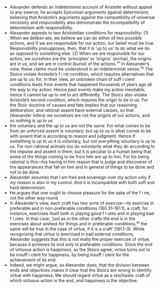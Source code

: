 - Alexander defends an indeterminist account of Aristotle without appeal to any swerve; he accepts Epicurean arguments against determinism, believing that Aristotle’s arguments against the compatibility of universal necessity and responsibility also demonstrate the incompatibility of determinism with responsibility.
- Alexander appeals to two Aristotelian conditions for responsibility: (1) When we deliber-ate, we believe we can do either of two possible actions, and if we are responsible for our action, our belief must be true. Responsibility presupposes, then, that it is ‘up to us’ to do what we do as opposed to something else. (2) When we are responsible for our action, we ourselves are the ‘principles’ or ‘origins’ (archai), the origins are in us, and we are in control (kurioi) of the actions.⁷⁷ In Alexander’s view, these claims must be understood in an indeterminist sense.⁷⁸ The Stoics violate Aristotle’s f i rst condition, which requires alternatives that are up to us; for, in their view, an unbroken chain of suff i cient conditions leads from events that happened thousands of years ago all the way to my action. Hence past events make my action inevitable; hence it cannot be up to me to act differently. The Stoics also violate Aristotle’s second condition, which requires the origin to be in us. For the Stoic doctrine of causes and fate implies that our reasoning, deliberation, and rational assent have external causes, so that (Alexander infers) we ourselves are not the origins of our actions, and so nothing is up to us
- the voluntary and the up to us are not the same. For what comes to be from an unforced assent is voluntary;
but up to us is what comes to be with assent that is according to reason and judgment. Hence if something is up to us it is voluntary, but not everything voluntary is up to us. For non-rational animals too do voluntarily what they do according to the impulse and assent in them; but it is peculiar to a human being that some of the things coming to be from him are up to him. For his being rational is this—his having in him reason that is judge and discoverer of the appearances that fall on him and in general of things to be done and not to be done.
- Alexander assumes that I am free and sovereign over my action only if my reason is also in my control. And it is incompatible with both soft and hard determinism
- He argues that one ought to choose pleasure for the sake of the f i ne, not the other way round
- In Alexander’s view, each craft has two sorts of exercise—its exercise in preferable and in non-preferable conditions (160.31–161.1); a craft, for instance, exercises itself both in playing good f l utes and in playing bad f l utes. In that case, ‘just as in the other crafts the end is in the exercises about wished-for things and in preferable conditions,⁸¹ the same will be true in the case of virtue, if it is a craft’ (161.1–3). While recognizing that virtue is exercised in bad external conditions, Alexander suggests that this is not really the proper exercise of virtue, because it achieves its end only in preferable conditions. Since the end of virtuous action is happiness, as the Stoics agree, virtue turns out to be insuff i cient for happiness, by being insuff i cient for the achievement of its end.
- Indeed, we might argue, as Alexander does, that the division between ends and objectives makes it clear that the Stoics are wrong to identify virtue with happiness. We should regard virtue as a stochastic craft of which virtuous action is the end, and happiness is the objective.
